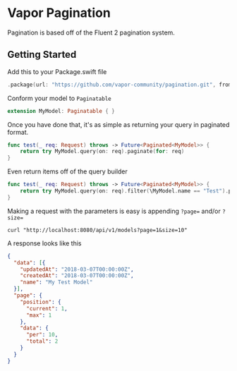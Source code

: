 # Vapor Pagination

Pagination is based off of the Fluent 2 pagination system.

## Getting Started
Add this to your Package.swift file
```swift
.package(url: "https://github.com/vapor-community/pagination.git", from: "1.0.0")
```

Conform your model to `Paginatable`

```swift
extension MyModel: Paginatable { }
```

Once you have done that, it's as simple as returning your query in paginated format.
```swift
func test(_ req: Request) throws -> Future<Paginated<MyModel>> {
    return try MyModel.query(on: req).paginate(for: req)
}
```
Even return items off of the query builder
```swift
func test(_ req: Request) throws -> Future<Paginated<MyModel>> {
    return try MyModel.query(on: req).filter(\MyModel.name == "Test").paginate(for: req)
}
```

Making a request with the parameters is easy is appending `?page=` and/or `?size=`
```curl
curl "http://localhost:8080/api/v1/models?page=1&size=10"
```

A response looks like this
```json
{
  "data": [{
    "updatedAt": "2018-03-07T00:00:00Z",
    "createdAt": "2018-03-07T00:00:00Z",
    "name": "My Test Model"
  }],
  "page": {
    "position": {
      "current": 1,
      "max": 1
    },
    "data": {
      "per": 10,
      "total": 2
    }
  }
}
```
